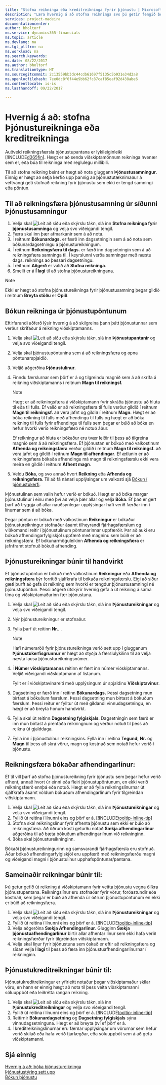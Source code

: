 ```yaml
---
title: "Stofna reikninga eða kreditreikninga fyrir þjónustu | Microsoft Docs"
description: "Læra hvernig á að stofna reikninga svo þú getir fengið borgað fyrir þjónustu sem þú veitir."
services: project-madeira
documentationcenter: 
author: bholtorf
ms.service: dynamics365-financials
ms.topic: article
ms.devlang: na
ms.tgt_pltfrm: na
ms.workload: na
ms.search.keywords: 
ms.date: 08/22/2017
ms.author: bholtorf
ms.translationtype: HT
ms.sourcegitcommit: 2c13559bb3dc44cdb61697f5135c5b931e34d2a8
ms.openlocfilehash: 7ee0dc8f0f44e9bb62fc87caf85eaf92d438abe6
ms.contentlocale: is-is
ms.lasthandoff: 09/22/2017

---
```

# <a name="how-to-create-service-invoices-or-credit-memos"></a>Hvernig á að: stofna Þjónustureikninga eða kreditreikninga
Auðveld reikningsfærsla þjónustupantana er lykileiginleiki [!INCLUDE[d365fin](includes/d365fin_md.md)]. Hægt er að senda viðskiptamönnum reikninga hvenær sem er, eða búa til reikninga með reglulegu millibili.  
  
Til að stofna reikning beint er hægt að nota gluggann **Þjónustusamningur**. Einnig er hægt að setja kerfið upp þannig að þjónustutæknimaður á vettvangi geti stofnað reikning fyrir þjónustu sem ekki er tengd samningi eða pöntun.  

## <a name="to-invoice-a-service-contract-from-the-service-contract-page"></a>Til að reikningsfæra þjónustusamning úr síðunni Þjónustusamningur   
1. Velja skal ![Leit að síðu eða skýrslu](media/ui-search/search_small.png "Leit að síðu eða skýrslu táknið") tákn, slá inn **Stofna reikninga fyrir þjónustusamninga** og velja svo viðeigandi tengil.  
2. Færa skal inn þær afmarkanir sem á að nota.  
3. Í reitnum **Bókunardags.** er færð inn dagsetningin sem á að nota sem bókunardagsetningu á þjónustureikningum.  
4. Í reitnum **Reikningsfæra til dags.** er færð inn dagsetningin sem á að reikningsfæra samninga til. Í keyrslunni verða samningar með næstu dags. reiknings að þessari dagsetningu.  
5. Í reitnum **Aðgerð** er valið að **Stofna reikninga**.  
6. Smellt er á **Í lagi** til að stofna þjónustureikningana.  
  
  > [!NOTE]  
  >  Ekki er hægt að stofna þjónustureikninga fyrir þjónustusamning þegar gildið í reitnum **Breyta stöðu** er **Opið**.  
  
## <a name="to-post-an-invoice-from-a-service-order"></a>Bókun reikninga úr þjónustupöntunum  
Eftirfarandi aðferð lýsir hvernig á að skilgreina þann þátt þjónustunnar sem verður skrifaður á reikning viðskiptamanns.  

1. Velja skal ![Leit að síðu eða skýrslu](media/ui-search/search_small.png "Leit að síðu eða skýrslu táknið") tákn, slá inn  **Þjónustupantanir** og velja svo viðeigandi tengil.  
2. Velja skal þjónustupöntunina sem á að reikningsfæra og opna pöntunarspjaldið.  
3. Veljið aðgerðina **Þjónustulínur**.  
4. Finndu færslurnar sem þörf er á og tilgreindu magnið sem á að skrifa á reikning viðskiptamanns í reitnum **Magn til reikningsf.**   
  
   > [!NOTE]  
   >  Hægt er að reikningsfæra á viðskiptamann fyrir skráða þjónustu að hluta til eða til fulls. Ef valið er að reikningsfæra til fulls verður gildið í reitnum  **Magn til reikningsf.** að vera jafnt og gildið í reitnum  **Magn**. Hægt er að bóka reikning til fulls með afhendingu til fulls og hægt er að bóka reikning til fulls fyrir afhendingu til fulls sem þegar er búið að bóka en hefur hvorki verið reikningsfærð né notuð áður.  
   >   
   >  Ef reikningur að hluta er bókaður eru tvær leiðir til þess að tilgreina magnið sem á að reikningsfæra. Ef þjónustan er bókuð með valkostinum **Afhenda og reikningsfæra** verður gildið í reitnum **Magn til reikningsf.** að vera jafnt og gildið í reitnum **Magn til afhendingar**. Ef ætlunin er að reikningsfæra bókaða afhendingu má magn til reikningsfærslu ekki vera meira en gildið í reitnum **Afhent magn**.  
  
5. Veldu **Bóka**, og svo annað hvort **Reikning** eða **Afhenda og reikningsfæra**. Til að fá nánari upplýsingar um valkosti sjá [Bókun í þjónustukerfi](service-service-posting.md).  
  
 Þjónustulínan sem valin hefur verið er bókuð. Hægt er að bóka margar þjónustulínur í einu með því að velja þær allar og velja **Bóka**. Ef það er gert þarf að tryggja að allar nauðsynlegar upplýsingar hafi verið færðar inn í línurnar sem á að bóka.  
  
 Þegar pöntun er bókuð með valkostinum **Reikningur** er bókaður þjónustureikningur stofnaður ásamt tilheyrandi fjárhagsfærslum og viðkomandi reitir í þjónustulínum pöntunarinnar uppfærðir. Þar að auki eru bókuð afhendingarfylgiskjöl uppfærð með magninu sem búið er að reikningsfæra. Ef bókunarmöguleikinn **Afhenda og reikningsfæra** er jafnframt stofnuð bókuð afhending.

## <a name="to-create-a-service-invoice-manually"></a>Þjónustureikningar búnir til handvirkt  
Ef þjónustupöntun er bókuð með valkostinum **Reikningur** eða **Afhenda og reikningsfæra** býr forritið sjálfkrafa til bókaða reikningsfærslu. Eigi að síður gæti þurft að gefa út reikning sem hvorki er tengdur þjónustusamningi né þjónustupöntun. Þessi aðgerð útskýrir hvernig gefa á út reikning á sama tíma og viðskiptamaðurinn fær þjónustuna.  

1. Velja skal ![Leit að síðu eða skýrslu](media/ui-search/search_small.png "Leit að síðu eða skýrslu táknið") tákn, slá inn **Þjónustureikningar** og velja svo viðeigandi tengil.  
2. Nýr þjónustureikningur er stofnaður.  
3. Fylla þarf út reitinn **Nr.**. .  
  
    > [!NOTE]  
    >  Hafi númeraröð fyrir þjónustureikninga verið sett upp í glugganum **Þjónustukerfisgrunnur** er hægt að styðja á færslulykilinn til að velja næsta lausa þjónustureikningsnúmer.  
  
4. Í **Númer viðskiptamanns** reitinn er fært inn númer viðskiptamanns. Veljið viðeigandi viðskiptamann af listanum.  
  
    Fyllt er í viðskiptavinareiti með upplýsingum úr spjaldinu **Viðskiptavinur**.  
  
5. Dagsetning er færð inn í reitinn **Bókunardags.** Þessi dagsetning mun birtast á bókuðum færslum. Þessi dagsetning mun birtast á bókuðum færslum. Þessi reitur er fylltur út með gildandi vinnudagsetningu, en hægt er að breyta honum handvirkt.  
6. Fylla skal út reitinn **Dagsetning fylgiskjals**. Dagsetningin sem færð er inn mun birtast á prentaða reikningnum og verður notuð til þess að reikna út gjalddaga.  
7. Fylla inn í þjónustulínur reikningsins. Fylla inn í reitina **Tegund**, **Nr.** og **Magn** til þess að skrá vörur, magn og kostnað sem notað hefur verið í þjónustu. 

## <a name="to-invoice-posted-shipment-lines"></a>Reikningsfæra bókaðar afhendingarlínur:  
Ef til vill þarf að stofna þjónustureikning fyrir þjónustu sem þegar hefur verið afhent, annað hvort úr einni eða fleiri þjónustupöntunum, en ekki verið reikningsfærð ennþá eða notuð. Hægt er að fylla reikningslínurnar út sjálfkrafa ásamt völdum bókuðum afhendingarlínum fyrir tilgreindan viðskiptamann.  

1. Velja skal ![Leit að síðu eða skýrslu](media/ui-search/search_small.png "Leit að síðu eða skýrslu táknið") tákn, slá inn **Þjónustureikningar** og velja svo viðeigandi tengil.  
2. Fyllið út reitina í línunni eins og þörf er á. [!INCLUDE[tooltip-inline-tip](includes/tooltip-inline-tip_md.md)] 
3. Stofna skal reikningslínur fyrir afhenta þjónustu sem ekki er búið að reikningsfæra. Að öðrum kosti geturðu notað **Sækja afhendingarlínur** aðgerðina til að bæta bókuðum afhendingarlínum við reikninginn.  
4. Bóka skal þjónustureikninginn.  
  
 Bókaði þjónustureikningurinn og samsvarandi fjárhagsfærsla eru stofnuð. Áður bókuð afhendingarfylgiskjöl eru uppfærð með reikningsfærðu magni og viðeigandi magni í þjónustulínur upphafspöntunar/pantana.  

## <a name="to-create-a-combined-invoice"></a>Sameinaðir reikningar búnir til:  
Þú getur gefið út reikning á viðskiptamann fyrir veitta þjónustu vegna ólíkra þjónustupantana. Reikningslínur eru stofnaðar fyrir vörur, forðastundir eða kostnað, sem þegar er búið að afhenda úr öðrum þjónustupöntunum en ekki er búið að reikningsfæra.  

1. Velja skal ![Leit að síðu eða skýrslu](media/ui-search/search_small.png "Leit að síðu eða skýrslu táknið") tákn, slá inn **Þjónustureikningar** og velja svo viðeigandi tengil.  
2. Fyllið út reitina í línunni eins og þörf er á. [!INCLUDE[tooltip-inline-tip](includes/tooltip-inline-tip_md.md)]  
3. Velja aðgerðina **Sækja Afhendingarlínur**. Glugginn **Sækja þjónustuafhendingarlínur** birtir allar afhentar línur sem ekki hafa verið reikningsfærðar fyrir tilgreindan viðskiptamann.  
4. Velja skal línur fyrir þjónustuna sem óskað er eftir að reikningsfæra og síðan velja **Í lagi** til þess að færa inn þjónustuafhendingarlínurnar í reikninginn.  

## <a name="to-create-a-service-credit-memo"></a>Þjónustukreditreikningar búnir til:  
Þjónustukreditreikningur er yfirleitt notaður þegar viðskiptamaður skilar vöru, en hann er einnig hægt að nota til þess veita viðskiptamanni söluuppbót eða leiðrétta rangan reikning.  

1. Velja skal ![Leit að síðu eða skýrslu](media/ui-search/search_small.png "Leit að síðu eða skýrslu táknið") tákn, slá inn **Þjónustukreditreikningar** og velja svo viðeigandi tengil.  
2. Fyllið út reitina í línunni eins og þörf er á. [!INCLUDE[tooltip-inline-tip](includes/tooltip-inline-tip_md.md)]
3. Reitirnir **Bókunardagsetning** og **Dagsetning fylgiskjals** sýna vinnudagsetninguna. Hægt er að breyta því ef þörf er á.    
4. Í kreditreikningslínurnar eru færðar upplýsingar um vörurnar sem hefur verið skilað eða hafa verið fjarlægðar, eða söluuppbót sem á að gefa viðskiptamanni.  

## <a name="see-also"></a>Sjá einnig
[Hvernig á að: bóka þjónustureikninga](service-how-to-post-service-orders.md)  
[Þjónustustýring sett upp](service-setup-service.md)  
[Bókun þjónustu](service-service-posting.md)  

